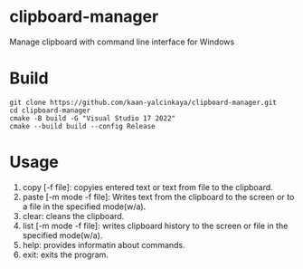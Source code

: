 # clipboard-manager
Manage clipboard with command line interface for Windows
# Build
```git clone https://github.com/kaan-yalcinkaya/clipboard-manager.git```<br>
```cd clipboard-manager```<br>
```cmake -B build -G "Visual Studio 17 2022"```<br>
```cmake --build build --config Release```<br>
# Usage
1. copy [-f file]: copyies entered text or text from file to the clipboard.
2. paste [-m mode -f file]: Writes text from the clipboard to the screen or to a file in the specified mode(w/a).
3. clear: cleans the clipboard.
4. list [-m mode -f file]: writes clipboard history to the screen or file in the specified mode(w/a).
5. help: provides informatin about commands.
6. exit: exits the program.
